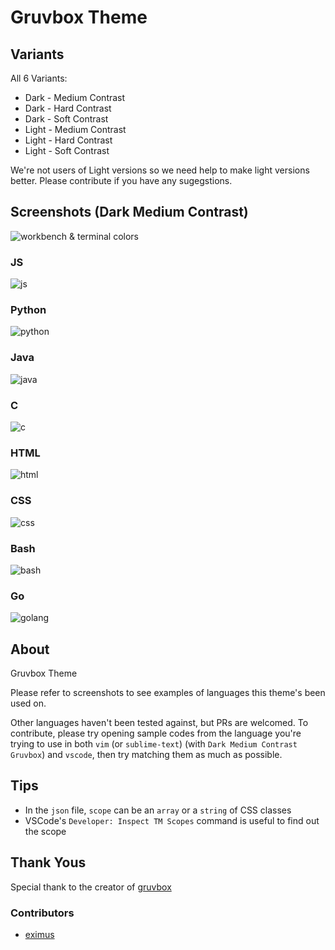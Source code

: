# Gruvbox Theme

## Variants

All 6 Variants:

-   Dark - Medium Contrast
-   Dark - Hard Contrast
-   Dark - Soft Contrast
-   Light - Medium Contrast
-   Light - Hard Contrast
-   Light - Soft Contrast

We're not users of Light versions so we need help to make light versions better. Please contribute if you have any sugegstions.

## Screenshots (Dark Medium Contrast)

![workbench & terminal colors](images/workbench.png)

### JS

![js](images/js.png)

### Python

![python](images/python.png)

### Java

![java](images/java.png)

### C

![c](images/c.png)

### HTML

![html](images/html.png)

### CSS

![css](images/css.png)

### Bash

![bash](images/bash.png)

### Go

![golang](images/golang.png)

## About

Gruvbox Theme

Please refer to screenshots to see examples of languages this theme's been used on.

Other languages haven't been tested against, but PRs are welcomed.
To contribute, please try opening sample codes from the language you're trying to use in both `vim` (or `sublime-text`) (with `Dark Medium Contrast Gruvbox`) and `vscode`, then try matching them as much as possible.

## Tips

-   In the `json` file, `scope` can be an `array` or a `string` of CSS classes
-   VSCode's `Developer: Inspect TM Scopes` command is useful to find out the scope

## Thank Yous

Special thank to the creator of [gruvbox](https://github.com/morhetz/gruvbox)

### Contributors

-   [eximus](https://github.com/3ximus)
